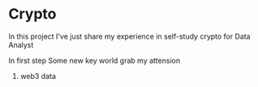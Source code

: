 # Crypto
In this project I've just share my experience in self-study crypto for Data Analyst

In first step Some new key world grab my attension
1. web3 data

